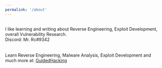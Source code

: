 ```yaml
---
permalink: '/about'
---
```

<br>
I like learning and writing about Reverse Engineering, Exploit Development, overall Vulnerability Research.
<br>
Discord: Mr. Rc#9342
<br>
<br>
<br>
Learn Reverse Engineering, Malware Analysis, Exploit Development and much more at: <a href="https://guidedhacking.com"> GuidedHacking</a>